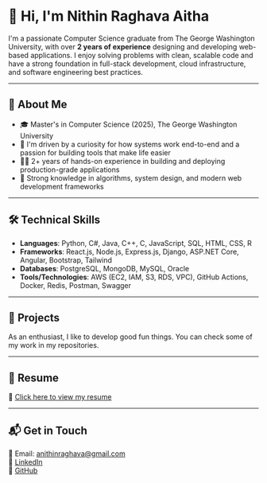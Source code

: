 # 👋 Hi, I'm Nithin Raghava Aitha

I'm a passionate Computer Science graduate from The George Washington University, with over **2 years of experience** designing and developing web-based applications. I enjoy solving problems with clean, scalable code and have a strong foundation in full-stack development, cloud infrastructure, and software engineering best practices.

---

## 💼 About Me

- 🎓 Master's in Computer Science (2025), The George Washington University  
- 🚀 I'm driven by a curiosity for how systems work end-to-end and a passion for building tools that make life easier  
- 👨‍💻 2+ years of hands-on experience in building and deploying production-grade applications  
- 🧠 Strong knowledge in algorithms, system design, and modern web development frameworks  

---

## 🛠️ Technical Skills

- **Languages**: Python, C#, Java, C++, C, JavaScript, SQL, HTML, CSS, R  
- **Frameworks**: React.js, Node.js, Express.js, Django, ASP.NET Core, Angular, Bootstrap, Tailwind  
- **Databases**: PostgreSQL, MongoDB, MySQL, Oracle  
- **Tools/Technologies**: AWS (EC2, IAM, S3, RDS, VPC), GitHub Actions, Docker, Redis, Postman, Swagger  

---

## 🚀 Projects

As an enthusiast, I like to develop good fun things. You can check some of my work in my repositories.

---

## 📄 Resume

📄 [Click here to view my resume](https://github.com/NithinRaghava0510/NithinRaghava0510/blob/main/resume.pdf)  

---

## 📬 Get in Touch

📧 Email: [anithinraghava@gmail.com](mailto:anithinraghava@gmail.com)  
💼 [LinkedIn](https://linkedin.com/in/nithin-raghava-aitha)  
🐙 [GitHub](https://github.com/NithinRaghava0510)
